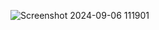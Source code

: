 ![Screenshot 2024-09-06 111901](https://github.com/user-attachments/assets/3831a803-6e95-47f5-87c3-1a397605eb75)
